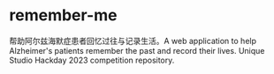 # remember-me
帮助阿尔兹海默症患者回忆过往与记录生活。A web application to help Alzheimer's patients remember the past and record their lives. Unique Studio Hackday 2023 competition repository.
